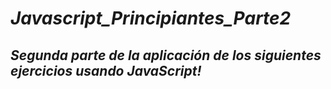 # **_Javascript_Principiantes_Parte2_**

## **_Segunda parte de la aplicación de los siguientes ejercicios usando JavaScript!_**
